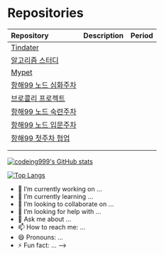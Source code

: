 
# Repositories
| Repository                                                               |  Description                   | Period    | 
| :----------------------------------------------------------------------- | :----------------------------- | :-------- |
| [Tindater](https://github.com/TinDater/TinDater-backend) | | |
| [알고리즘 스터디](https://github.com/codeing999/hanghae-algorithm-study) |  |  |
| [Mypet](https://github.com/codeing999/mypet-front) ||
| [항해99 노드 심화주차](https://github.com/codeing999/intense_backend) |  |  |
| [브로콜리 프로젝트](https://github.com/Broccoli-Velog/Broccoli-Backend)  |  |  |
| [항해99 노드 숙련주차](https://github.com/codeing999/skilled_backend) |  |  |
| [항해99 노드 입문주차](https://github.com/codeing999/basic_backend) |  |  |
| [항해99 첫주차 협업](https://github.com/codeing999/Inside-Your-Melody) |  |  |
|  |  |
|  |  |

[![codeing999's GitHub stats](https://github-readme-stats.vercel.app/api?username=Codeing999&show_icons=true&theme=cobalt)](https://github.com/Codeing999/github-readme-stats)

[![Top Langs](https://github-readme-stats.vercel.app/api/top-langs/?username=codeing999)](https://github.com/codeing999/github-readme-stats)


- 🔭 I’m currently working on ...
- 🌱 I’m currently learning ...
- 👯 I’m looking to collaborate on ...
- 🤔 I’m looking for help with ...
- 💬 Ask me about ...
- 📫 How to reach me: ...
- 😄 Pronouns: ...
- ⚡ Fun fact: ...
-->
